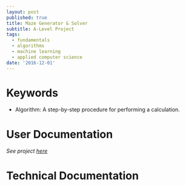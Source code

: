 ```yaml
---
layout: post
published: true
title: Maze Generator & Solver
subtitle: A-Level Project
tags:
  - fundamentals
  - algorithms
  - machine learning
  - applied computer science
date: '2016-12-01'
---
```


# Keywords

- Algorithm:  A step-by-step procedure for performing a calculation.


# User Documentation

*See project [here](https://acesofglory.github.io/projects/maze-generator)*




# Technical Documentation





